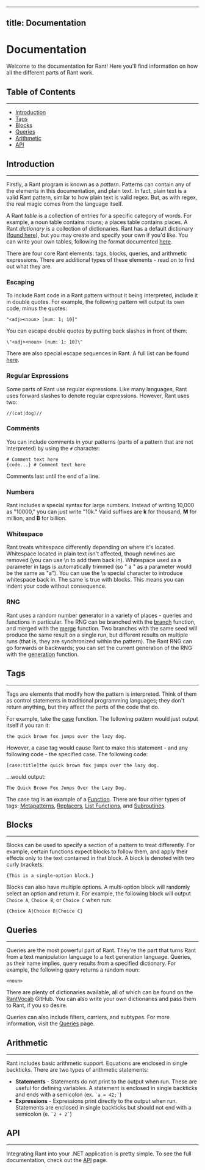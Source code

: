 ----
title: Documentation
----

# Documentation

Welcome to the documentation for Rant! Here you'll find information on how all the different parts of Rant work.

## Table of Contents
---
* [Introduction](#introduction)
* [Tags](#tags)
* [Blocks](#blocks)
* [Queries](#queries)
* [Arithmetic](#arithmetic)
* [API](#api)

## Introduction
---
Firstly, a Rant program is known as a *pattern*. Patterns can contain any of the elements in this documentation, and plain text. In fact, plain text is a valid Rant pattern, similar to how plain text is valid regex. But, as with regex, the real magic comes from the language itself. 

A Rant *table* is a collection of entries for a specific category of words. For example, a noun table contains nouns; a places table contains places. A Rant *dictionary* is a collection of dictionaries. Rant has a default dictionary ([found here](https://github.com/theberkin/rantvocab)), but you may create and specify your own if you'd like. You can write your own tables, following the format documented [here](/dictionaries.html).

There are four core Rant elements: tags, blocks, queries, and arithmetic expressions. There are additional types of these elements - read on to find out what they are.

### Escaping
To include Rant code in a Rant pattern without it being interpreted, include it in double quotes. For example, the following pattern will output its own code, minus the quotes:
```rant
"<adj><noun> [num: 1; 10]"
```
You can escape double quotes by putting back slashes in front of them:
```rant
\"<adj><noun> [num: 1; 10]\"
```
There are also special escape sequences in Rant. A full list can be found [here](/escape-sequences.html).

### Regular Expressions
Some parts of Rant use regular expressions. Like many languages, Rant uses forward slashes to denote regular expressions. However, Rant uses two:
```rant
//(cat|dog)//
```

### Comments
You can include comments in your patterns (parts of a pattern that are not interpreted) by using the `#` character:
```rant
# Comment text here
{code...} # Comment text here
```
Comments last until the end of a line.

### Numbers
Rant includes a special syntax for large numbers. Instead of writing 10,000 as "10000," you can just write "10k."
Valid suffixes are __k__ for thousand, __M__ for million, and __B__ for billion.

### Whitespace
Rant treats whitespace differently depending on where it's located. Whitespace located in plain text isn't affected, though newlines are removed (you can use \n to add them back in). Whitespace used as a parameter in tags is automatically trimmed (so " a " as a parameter would be the same as "a"). You can use the \s special character to introduce whitespace back in. The same is true with blocks. This means you can indent your code without consequence.

### RNG
Rant uses a random number generator in a variety of places - queries and functions in particular. The RNG can be branched with the [branch](/functions.html#branch) function, and merged with the [merge](/functions.html#merge) function. Two branches with the same seed will produce the same result on a single run, but different results on multiple runs (that is, they are synchronized within the pattern). The Rant RNG can go forwards or backwards; you can set the current generation of the RNG with the [generation](/functions.html#generation) function.

## Tags
---
Tags are elements that modify how the pattern is interpreted. Think of them as control statements in traditional programming languages; they don't return anything, but they affect the parts of the code that do.

For example, take the [case](/functions.html#case) function. The following pattern would just output itself if you ran it:
```rant
the quick brown fox jumps over the lazy dog.
```
However, a case tag would cause Rant to make this statement - and any following code - the specified case. The following code:
```rant
[case:title]the quick brown fox jumps over the lazy dog.
```
...would output:
```rant
The Quick Brown Fox Jumps Over the Lazy Dog.
```
The case tag is an example of a [Function](/functions.html). There are four other types of tags: [Metapatterns](/metapatterns.html), [Replacers](/replacers.html), [List Functions](/lists.html), and [Subroutines](/subroutines.html).

## Blocks
---
Blocks can be used to specify a section of a pattern to treat differently. For example, certain functions expect blocks to follow them, and apply their effects only to the text contained in that block. A block is denoted with two curly brackets:
```rant
{This is a single-option block.}
```
Blocks can also have multiple options. A multi-option block will randomly select an option and return it. For example, the following block will output `Choice A`, `Choice B`, or `Choice C` when run:
```rant
{Choice A|Choice B|Choice C}
```

## Queries
---
Queries are the most powerful part of Rant. They're the part that turns Rant from a text manipulation language to a text generation language. Queries, as their name implies, query results from a specified dictionary. For example, the following query returns a random noun:
```rant
<noun>
```
There are plenty of dictionaries available, all of which can be found on the [RantVocab](https://github.com/TheBerkin/RantVocab) GitHub. You can also write your own dictionaries and pass them to Rant, if you so desire.

Queries can also include filters, carriers, and subtypes. For more information, visit the [Queries](/queries.html) page.

## Arithmetic
---
Rant includes basic arithmetic support. Equations are enclosed in single backticks. There are two types of arithmetic statements:
* __Statements__ - Statements do not print to the output when run. These are useful for defining variables. A statement is enclosed in single backticks and ends with a semicolon (ex. `` `a = 42;` ``)
* __Expressions__ - Expressions print directly to the output when run. Statements are enclosed in single backticks but should not end with a semicolon (e. `` `2 + 2` ``)

## API
---
Integrating Rant into your .NET application is pretty simple. To see the full documentation, check out the [API](/api.html) page.